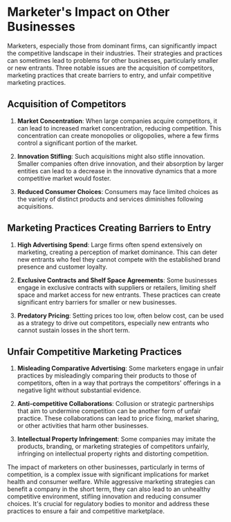 # Marketer's Impact on Other Businesses

Marketers, especially those from dominant firms, can significantly impact the competitive landscape in their industries. Their strategies and practices can sometimes lead to problems for other businesses, particularly smaller or new entrants. Three notable issues are the acquisition of competitors, marketing practices that create barriers to entry, and unfair competitive marketing practices.

## Acquisition of Competitors

1. **Market Concentration**: When large companies acquire competitors, it can lead to increased market concentration, reducing competition. This concentration can create monopolies or oligopolies, where a few firms control a significant portion of the market.

2. **Innovation Stifling**: Such acquisitions might also stifle innovation. Smaller companies often drive innovation, and their absorption by larger entities can lead to a decrease in the innovative dynamics that a more competitive market would foster.

3. **Reduced Consumer Choices**: Consumers may face limited choices as the variety of distinct products and services diminishes following acquisitions.

## Marketing Practices Creating Barriers to Entry

1. **High Advertising Spend**: Large firms often spend extensively on marketing, creating a perception of market dominance. This can deter new entrants who feel they cannot compete with the established brand presence and customer loyalty.

2. **Exclusive Contracts and Shelf Space Agreements**: Some businesses engage in exclusive contracts with suppliers or retailers, limiting shelf space and market access for new entrants. These practices can create significant entry barriers for smaller or new businesses.

3. **Predatory Pricing**: Setting prices too low, often below cost, can be used as a strategy to drive out competitors, especially new entrants who cannot sustain losses in the short term.

## Unfair Competitive Marketing Practices

1. **Misleading Comparative Advertising**: Some marketers engage in unfair practices by misleadingly comparing their products to those of competitors, often in a way that portrays the competitors' offerings in a negative light without substantial evidence.

2. **Anti-competitive Collaborations**: Collusion or strategic partnerships that aim to undermine competition can be another form of unfair practice. These collaborations can lead to price fixing, market sharing, or other activities that harm other businesses.

3. **Intellectual Property Infringement**: Some companies may imitate the products, branding, or marketing strategies of competitors unfairly, infringing on intellectual property rights and distorting competition.

The impact of marketers on other businesses, particularly in terms of competition, is a complex issue with significant implications for market health and consumer welfare. While aggressive marketing strategies can benefit a company in the short term, they can also lead to an unhealthy competitive environment, stifling innovation and reducing consumer choices. It's crucial for regulatory bodies to monitor and address these practices to ensure a fair and competitive marketplace.